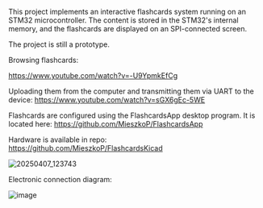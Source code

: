 This project implements an interactive flashcards system running on an STM32 microcontroller.
The content is stored in the STM32's internal memory, and the flashcards are displayed on an SPI-connected screen.

The project is still a prototype.

Browsing flashcards:

https://www.youtube.com/watch?v=-U9YpmkEfCg

Uploading them from the computer and transmitting them via UART to the device:
https://www.youtube.com/watch?v=sGX6gEc-5WE

Flashcards are configured using the FlashcardsApp desktop program. It is located here:
https://github.com/MieszkoP/FlashcardsApp

Hardware is available in repo:
https://github.com/MieszkoP/FlashcardsKicad

![20250407_123743](https://github.com/user-attachments/assets/1d1cade0-bffd-4e73-aef1-ea69fa1db431)

Electronic connection diagram:

![image](https://github.com/user-attachments/assets/a4326c76-e327-4108-b1f8-f0286bd30c28)

